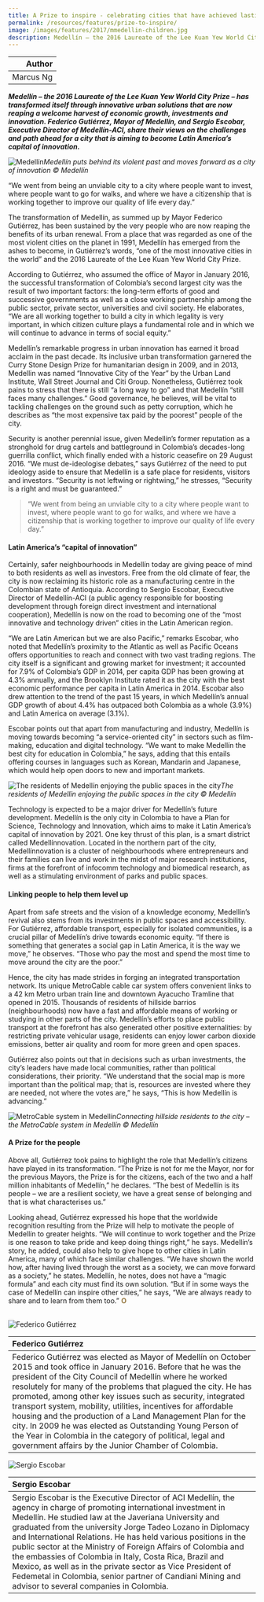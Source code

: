 ```yaml
---
title: A Prize to inspire - celebrating cities that have achieved lasting change
permalink: /resources/features/prize-to-inspire/
image: /images/features/2017/mmedellin-children.jpg
description: Medellín – the 2016 Laureate of the Lee Kuan Yew World City Prize – has transformed itself through innovative urban solutions that are now reaping a welcome harvest of economic growth, investments and innovation. Federico Gutiérrez, Mayor of Medellín, and Sergio Escobar, Executive Director of Medellín-ACI, share their views on the challenges and path ahead for a city that is aiming to become Latin America’s capital of innovation.  
---
```


| Author |
|---:|
| Marcus Ng |

***Medellín – the 2016 Laureate of the Lee Kuan Yew World City Prize – has transformed itself through innovative urban solutions that are now reaping a welcome harvest of economic growth, investments and innovation. Federico Gutiérrez, Mayor of Medellín, and Sergio Escobar, Executive Director of Medellín-ACI, share their views on the challenges and path ahead for a city that is aiming to become Latin America’s capital of innovation.***

![Medellín](/images/features/2017/medellin-children.jpg/)*Medellín puts behind its violent past and moves forward as a city of innovation © Medellín*

“We went from being an unviable city to a city where people want to invest, where people want to go for walks, and where we have a citizenship that is working together to improve our quality of life every day.”

The transformation of Medellín, as summed up by Mayor Federico Gutiérrez, has been sustained by the very people who are now reaping the benefits of its urban renewal. From a place that was regarded as one of the most violent cities on the planet in 1991, Medellín has emerged from the ashes to become, in Gutiérrez’s words, “one of the most innovative cities in the world” and the 2016 Laureate of the Lee Kuan Yew World City Prize.

According to Gutiérrez, who assumed the office of Mayor in January 2016, the successful transformation of Colombia’s second largest city was the result of two important factors: the long-term efforts of good and successive governments as well as a close working partnership among the public sector, private sector, universities and civil society. He elaborates, “We are all working together to build a city in which legality is very important, in which citizen culture plays a fundamental role and in which we will continue to advance in terms of social equity.”

Medellín’s remarkable progress in urban innovation has earned it broad acclaim in the past decade. Its inclusive urban transformation garnered the Curry Stone Design Prize for humanitarian design in 2009, and in 2013, Medellin was named “Innovative City of the Year” by the Urban Land Institute, Wall Street Journal and Citi Group. Nonetheless, Gutiérrez took pains to stress that there is still “a long way to go” and that Medellín “still faces many challenges.” Good governance, he believes, will be vital to tackling challenges on the ground such as petty corruption, which he describes as “the most expensive tax paid by the poorest” people of the city.

Security is another perennial issue, given Medellín’s former reputation as a stronghold for drug cartels and battleground in Colombia’s decades-long guerrilla conflict, which finally ended with a historic ceasefire on 29 August 2016. “We must de-ideologise debates,” says Gutiérrez of the need to put ideology aside to ensure that Medellín is a safe place for residents, visitors and investors. “Security is not leftwing or rightwing,” he stresses, “Security is a right and must be guaranteed.”

> “We went from being an unviable city to a city where people want to invest, where people want to go for walks, and where we have a citizenship that is working together to improve our quality of life every day.”

#### **Latin America’s “capital of innovation”**

Certainly, safer neighbourhoods in Medellín today are giving peace of mind to both residents as well as investors. Free from the old climate of fear, the city is now reclaiming its historic role as a manufacturing centre in the Colombian state of Antioquia. According to Sergio Escobar, Executive Director of Medellín-ACI (a public agency responsible for boosting development through foreign direct investment and international cooperation), Medellín is now on the road to becoming one of the “most innovative and technology driven” cities in the Latin American region.

“We are Latin American but we are also Pacific,” remarks Escobar, who noted that Medellín’s proximity to the Atlantic as well as Pacific Oceans offers opportunities to reach and connect with two vast trading regions. The city itself is a significant and growing market for investment; it accounted for 7.9% of Colombia’s GDP in 2014, per capita GDP has been growing at 4.3% annually, and the Brooklyn Institute rated it as the city with the best economic performance per capita in Latin America in 2014. Escobar also drew attention to the trend of the past 15 years, in which Medellín’s annual GDP growth of about 4.4% has outpaced both Colombia as a whole (3.9%) and Latin America on average (3.1%).

Escobar points out that apart from manufacturing and industry, Medellín is moving towards becoming “a service-oriented city” in sectors such as film-making, education and digital technology. “We want to make Medellín the best city for education in Colombia,” he says, adding that this entails offering courses in languages such as Korean, Mandarin and Japanese, which would help open doors to new and important markets.

![The residents of Medellín enjoying the public spaces in the city](/images/features/2017/medellin-public-space.jpg/)*The residents of Medellín enjoying the public spaces in the city © Medellín*

Technology is expected to be a major driver for Medellín’s future development. Medellín is the only city in Colombia to have a Plan for Science, Technology and Innovation, which aims to make it Latin America’s capital of innovation by 2021. One key thrust of this plan, is a smart district called Medellínnovation. Located in the northern part of the city, Medellínnovation is a cluster of neighbourhoods where entrepreneurs and their families can live and work in the midst of major research institutions, firms at the forefront of infocomm technology and biomedical research, as well as a stimulating environment of parks and public spaces.

#### **Linking people to help them level up**

Apart from safe streets and the vision of a knowledge economy, Medellín’s revival also stems from its investments in public spaces and accessibility. For Gutiérrez, affordable transport, especially for isolated communities, is a crucial pillar of Medellín’s drive towards economic equity. “If there is something that generates a social gap in Latin America, it is the way we move,” he observes. “Those who pay the most and spend the most time to move around the city are the poor.”

Hence, the city has made strides in forging an integrated transportation network. Its unique MetroCable cable car system offers convenient links to a 42 km Metro urban train line and downtown Ayacucho Tramline that opened in 2015. Thousands of residents of hillside barrios (neighbourhoods) now have a fast and affordable means of working or studying in other parts of the city. Medellín’s efforts to place public transport at the forefront has also generated other positive externalities: by restricting private vehicular usage, residents can enjoy lower carbon dioxide emissions, better air quality and room for more green and open spaces.

Gutiérrez also points out that in decisions such as urban investments, the city’s leaders have made local communities, rather than political considerations, their priority. “We understand that the social map is more important than the political map; that is, resources are invested where they are needed, not where the votes are,” he says, “This is how Medellín is advancing.”

![MetroCable system in Medellín](/images/features/2017/medellin-metrocable.jpg/)*Connecting hillside residents to the city – the MetroCable system in Medellín © Medellín*

#### **A Prize for the people**

Above all, Gutiérrez took pains to highlight the role that Medellín’s citizens have played in its transformation. “The Prize is not for me the Mayor, nor for the previous Mayors, the Prize is for the citizens, each of the two and a half million inhabitants of Medellín,” he declares. “The best of Medellín is its people – we are a resilient society, we have a great sense of belonging and that is what characterises us.”

Looking ahead, Gutiérrez expressed his hope that the worldwide recognition resulting from the Prize will help to motivate the people of Medellín to greater heights. “We will continue to work together and the Prize is one reason to take pride and keep doing things right,” he says. Medellín’s story, he added, could also help to give hope to other cities in Latin America, many of which face similar challenges. “We have shown the world how, after having lived through the worst as a society, we can move forward as a society,” he states. Medellín, he notes, does not have a “magic formula” and each city must find its own solution. “But if in some ways the case of Medellín can inspire other cities,” he says, “We are always ready to share and to learn from them too.” **<font color="#967942">O</font>**

<br>

<div style="width:150px"><img src="/images/features/2017/federico-gutierrez.png" alt="Federico Gutiérrez" /></div>

| **Federico Gutiérrez** |
|:---|
| Federico Gutiérrez was elected as Mayor of Medellín on October 2015 and took office in January 2016. Before that he was the president of the City Council of Medellín where he worked resolutely for many of the problems that plagued the city. He has promoted, among other key issues such as security, integrated transport system, mobility, utilities, incentives for affordable housing and the production of a Land Management Plan for the city. In 2009 he was elected as Outstanding Young Person of the Year in Colombia in the category of political, legal and government affairs by the Junior Chamber of Colombia.  |

<div style="width:150px"><img src="/images/features/2017/sergio-escobar.png" alt="Sergio Escobar" /></div>

| **Sergio Escobar** |
|:---|
| Sergio Escobar is the Executive Director of ACI Medellín, the agency in charge of promoting international investment in Medellín. He studied law at the Javeriana University and graduated from the university Jorge Tadeo Lozano in Diplomacy and International Relations. He has held various positions in the public sector at the Ministry of Foreign Affairs of Colombia and the embassies of Colombia in Italy, Costa Rica, Brazil and Mexico, as well as in the private sector as Vice President of Fedemetal in Colombia, senior partner of Candiani Mining and advisor to several companies in Colombia. |
